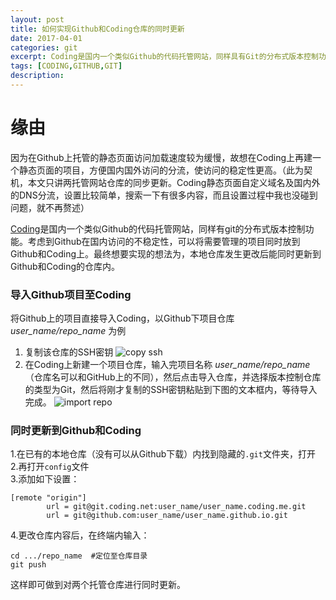 ```yaml
---
layout: post
title: 如何实现Github和Coding仓库的同时更新
date: 2017-04-01
categories: git
excerpt: Coding是国内一个类似Github的代码托管网站，同样具有Git的分布式版本控制功能。考虑到Github在国内访问的不稳定性，可以将需要管理的项目同时放到Github和Coding上。最终想要实现的想法为，本地仓库发生更改后能同时更新到Github和Coding的仓库内。
tags: [CODING,GITHUB,GIT]
description: 
---
```

# 缘由
因为在Github上托管的静态页面访问加载速度较为缓慢，故想在Coding上再建一个静态页面的项目，方便国内国外访问的分流，使访问的稳定性更高。（此为契机，本文只讲两托管网站仓库的同步更新。Coding静态页面自定义域名及国内外的DNS分流，设置比较简单，搜索一下有很多内容，而且设置过程中我也没碰到问题，就不再赘述）

[Coding](https://coding.net)是国内一个类似Github的代码托管网站，同样有git的分布式版本控制功能。考虑到Github在国内访问的不稳定性，可以将需要管理的项目同时放到Github和Coding上。最终想要实现的想法为，本地仓库发生更改后能同时更新到Github和Coding的仓库内。

### 导入Github项目至Coding
将Github上的项目直接导入Coding，以Github下项目仓库 *user_name/repo_name* 为例
1. 复制该仓库的SSH密钥
![copy ssh](http://olx9mvmqe.bkt.clouddn.com/copy-ssh.png)
2. 在Coding上新建一个项目仓库，输入完项目名称 *user_name/repo_name* （仓库名可以和GitHub上的不同），然后点击导入仓库，并选择版本控制仓库的类型为Git，然后将刚才复制的SSH密钥粘贴到下图的文本框内，等待导入完成。
![import repo](http://olx9mvmqe.bkt.clouddn.com/import-ssh.png)

### 同时更新到Github和Coding
1.在已有的本地仓库（没有可以从Github下载）内找到隐藏的`.git`文件夹，打开
<br>2.再打开`config`文件
<br>3.添加如下设置：
```
[remote "origin"]
        url = git@git.coding.net:user_name/user_name.coding.me.git
        url = git@github.com:user_name/user_name.github.io.git
```
4.更改仓库内容后，在终端内输入：
```terminal
cd .../repo_name  #定位至仓库目录
git push
```

这样即可做到对两个托管仓库进行同时更新。